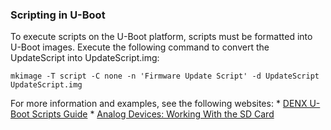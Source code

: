 ### Scripting in U-Boot
To execute scripts on the U-Boot platform, scripts must be formatted into U-Boot images. Execute the following command to convert the UpdateScript into UpdateScript.img:
	
	mkimage -T script -C none -n 'Firmware Update Script' -d UpdateScript UpdateScript.img

For more information and examples, see the following websites:
	* [DENX U-Boot Scripts Guide](http://www.denx.de/wiki/view/DULG/UBootScripts)
	* [Analog Devices: Working With the SD Card](https://blackfin.uclinux.org/doku.php?id=bootloaders:u-boot:mmc)
